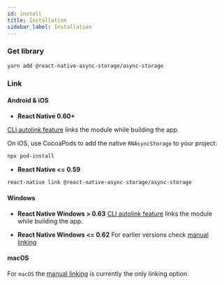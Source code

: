 ```yaml
---
id: install
title: Installation
sidebar_label: Installation
---
```




### Get library

```bash
yarn add @react-native-async-storage/async-storage
```

### Link

#### Android & iOS

- **React Native 0.60+**

[CLI autolink feature](https://github.com/react-native-community/cli/blob/master/docs/autolinking.md) links the module while building the app.

On iOS, use CocoaPods to add the native `RNAsyncStorage` to your project:

```bash
npx pod-install
```

- **React Native <= 0.59**


```bash
react-native link @react-native-async-storage/async-storage
```

#### Windows

- **React Native Windows > 0.63**
[CLI autolink feature](https://microsoft.github.io/react-native-windows/docs/native-modules-autolinking) links the module while building the app.

- **React Native Windows <= 0.62**
For earlier versions check [manual linking](Linking.md)

#### macOS
For `macOS` the [manual linking](Linking.md) is currently the only linking option.
